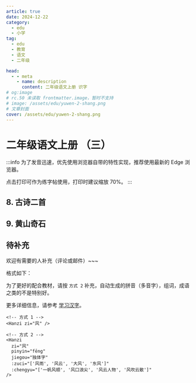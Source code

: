 ```yaml
---
article: true
date: 2024-12-22
category:
  - edu
  - 小学
tag:
  - edu
  - 教育
  - 语文
  - 二年级

head:
  - - meta
    - name: description
      content: 二年级语文上册 识字
# og:image
# rc.50 未读取 frontmatter.image，暂时不支持
# image: /assets/edu/yuwen-2-shang.png
# 文章封面
cover: /assets/edu/yuwen-2-shang.png
---
```


# 二年级语文上册 （三）

:::info
为了发音迅速，优先使用浏览器自带的特性实现，推荐使用最新的 Edge 浏览器。

点击打印可作为练字帖使用，打印时建议缩放 70%。
:::

## 8. 古诗二首

<Hanzi zi="依" :zuci="['依然', '依偎', '依靠']" />
<Hanzi zi="尽" :zuci="['尽力', '尽量', '用尽']" />
<Hanzi zi="黄" :zuci="['黄瓜', '黄河', '蒜黄']" />
<Hanzi zi="层" :zuci="['楼层', '一层', '云层']" />
<Hanzi zi="照" :zuci="['日照', '照亮', '光照']" />
<Hanzi zi="炉" :zuci="['火炉', '炉子', '锅炉']" />
<Hanzi zi="烟" :zuci="['烟火', '烟花', '禁烟']" />
<Hanzi zi="挂" :zuci="['挂面', '悬挂', '依靠']" />
<Hanzi zi="川" :zuci="['山川', '四川', '川流']" />
<Hanzi zi="直" :zuci="['直立', '直尺', '竖直']" />
<Hanzi zi="依" :zuci="['依然', '依偎', '依靠']" />

<Hanzi zi="欲" :zuci="['欲望', '食欲']" />
<Hanzi zi="穷" :zuci="['贫穷', '穷苦', '穷困']" />
<Hanzi zi="瀑" :zuci="['瀑布']" />
<Hanzi zi="布" :zuci="['抹布', '布料', '麻布']" />
<Hanzi zi="遥" :zuci="['遥看', '遥望', '路遥']" />

## 9. 黄山奇石

<Hanzi zi="南" :zuci="['南方', '南边', '指南']" />
<Hanzi zi="部" :zuci="['部分', '部首', '部门']" />

## 待补充 <Badge text="待补充" type="tip" />

欢迎有需要的人补充（评论或邮件）~~~

格式如下：

为了更好的配合教材，请按 `方式 2` 补充，自动生成的拼音（多音字），组词，成语之类的不是特别好。

更多详细信息，请参考 [学习汉字](./learn-hanzi.md)。

```vue
<!-- 方式 1 -->
<Hanzi zi="风" />

<!-- 方式 2 -->
<Hanzi
  zi="风"
  pinyin="fēng"
  jiegou="独体字"
  :zuci="['风雨', '风云', '大风', '东风']"
  :chengyu="['一帆风顺', '风口浪尖', '风云人物', '风吹云散']"
/>
```
